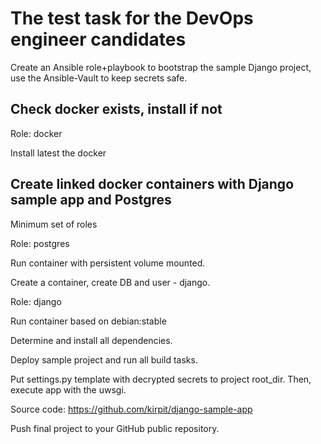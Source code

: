 
# The test task for the DevOps engineer candidates

Create an Ansible role+playbook to bootstrap the sample Django project, use the Ansible-Vault to keep secrets safe.

## Check docker exists, install if not

Role: docker

Install latest the docker

## Create linked docker containers with Django sample app and Postgres
Minimum set of roles

Role: postgres

Run container with persistent volume mounted.

Create a container, create DB and user - django.

Role: django

Run container based on debian:stable

Determine and install all dependencies. 

Deploy sample project and run all build tasks. 

Put settings.py template with decrypted secrets to project root_dir.
Then, execute app with the uwsgi.

Source code: https://github.com/kirpit/django-sample-app

Push final project to your GitHub public repository.

